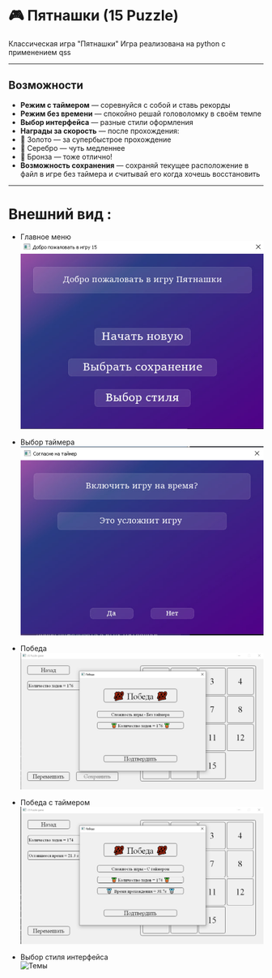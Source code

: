 # 🎮 Пятнашки (15 Puzzle)

Классическая игра "Пятнашки"
Игра реализована на python c применением qss

---

##  Возможности

-  **Режим с таймером** — соревнуйся с собой и ставь рекорды
-  **Режим без времени** — спокойно решай головоломку в своём темпе
-  **Выбор интерфейса** — разные стили оформления
-  **Награды за скорость** — после прохождения:
  - 🥇 Золото — за супербыстрое прохождение
  - 🥈 Серебро — чуть медленнее
  - 🥉 Бронза — тоже отлично!
-  **Возможность сохранения** — сохраняй текущее расположение в файл в игре без таймера и считывай его когда хочешь восстановить
---

# Внешний вид :

- Главное меню  
  ![Главное меню](Images/MainWindow.jpg)

- Выбор таймера
  ![Режим с таймером](Images/Timer.jpg)

- Победа 
  ![Победа](Images/Win.jpg)

- Победа с таймером 
  ![Победа с таймером](Images/WinTimer.jpg)

- Выбор стиля интерфейса  
  ![Темы](Images/Styles.jpg)
